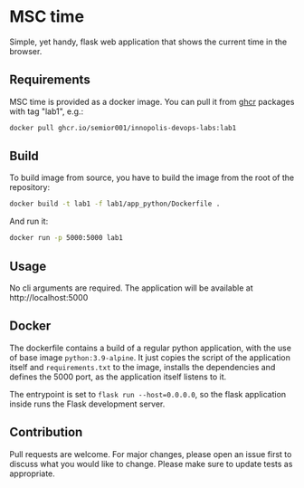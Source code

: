 # MSC time
Simple, yet handy, flask web application that shows the current time in the
browser.

## Requirements
MSC time is provided as a docker image. You can pull it from [ghcr](https://github.com/Semior001/innopolis-devops-labs/pkgs/container/innopolis-devops-labs) packages with tag "lab1", e.g.:
```bash
docker pull ghcr.io/semior001/innopolis-devops-labs:lab1
```

## Build
To build image from source, you have to build the image from the root of the repository:
```bash
docker build -t lab1 -f lab1/app_python/Dockerfile .
```

And run it:
```bash
docker run -p 5000:5000 lab1
```

## Usage
No cli arguments are required. The application will be available at http://localhost:5000

## Docker

The dockerfile contains a build of a regular python application, with the use of base image `python:3.9-alpine`.
It just copies the script of the application itself and `requirements.txt` to the image, installs the dependencies and 
defines the 5000 port, as the application itself listens to it.

The entrypoint is set to `flask run --host=0.0.0.0`, so the flask application inside runs the Flask development server.

## Contribution
Pull requests are welcome. For major changes, please open an issue first to discuss what you would like to change.
Please make sure to update tests as appropriate.
